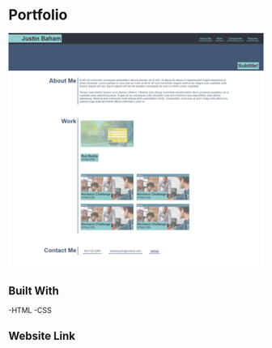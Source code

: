 # Portfolio

![Screenshot](/assets/images/FullPageScreenshot.png)

## Built With

-HTML
-CSS

## Website Link

###
